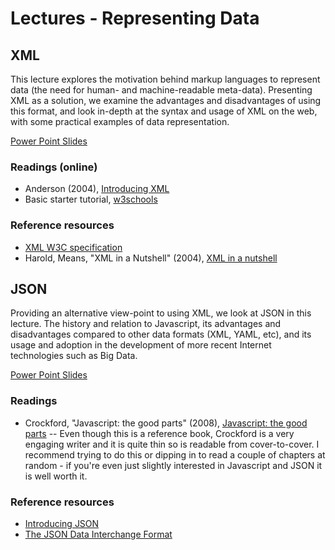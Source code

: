 Lectures - Representing Data
=================================

## XML

This lecture explores the motivation behind markup languages to represent data (the need for human- and machine-readable meta-data). Presenting XML as a solution, we examine the advantages and disadvantages of using this format, and look in-depth at the syntax and usage of XML on the web, with some practical examples of data representation.

<a href="xml.ppt" file="ppt"> Power Point Slides</a>

### Readings (online)
- Anderson (2004), [Introducing XML](http://www.itwriting.com/xmlintro.php)
- Basic starter tutorial, [w3schools](http://www.w3schools.com/xml/default.asp)

### Reference resources
- [XML W3C specification](http://www.w3.org/TR/REC-xml/)
- Harold, Means, "XML in a Nutshell" (2004), [XML in a nutshell](http://www.amazon.com/Nutshell-Third-Elliotte-Rusty-Harold/dp/0596007647/ref=sr_1_1?ie=UTF8&qid=1425359109&sr=8-1&keywords=xml+in+a+nutshell)

## JSON
Providing an alternative view-point to using XML, we look at JSON in this lecture. The history and relation to Javascript, its advantages and disadvantages compared to other data formats (XML, YAML, etc), and its usage and adoption in the development of more recent Internet technologies such as Big Data.

<a href="json.ppt" file="ppt"> Power Point Slides</a>

### Readings
- Crockford, "Javascript: the good parts" (2008), [Javascript: the good parts](http://www.amazon.com/JavaScript-Good-Parts-Douglas-Crockford/dp/0596517742/ref=sr_1_1?ie=UTF8&qid=1425589713&sr=8-1&keywords=javascript+the+good+parts) -- Even though this is a reference book, Crockford is a very engaging writer and it is quite thin so is readable from cover-to-cover. I recommend trying to do this or dipping in to read a couple of chapters at random - if you're even just slightly interested in Javascript and JSON it is well worth it.

### Reference resources
- [Introducing JSON](http://www.json.org)
- [The JSON Data Interchange Format](http://www.ecma-international.org/publications/files/ECMA-ST/ECMA-404.pdf)




